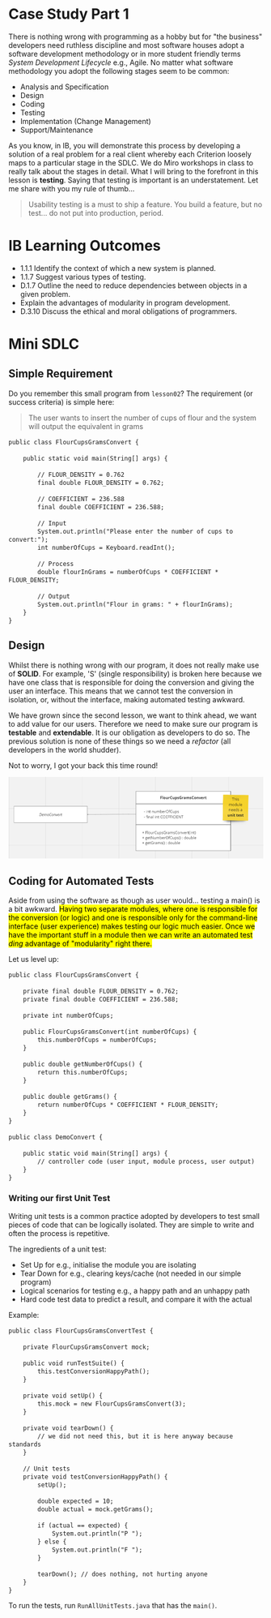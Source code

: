 # Case Study Part 1

There is nothing wrong with programming as a hobby but for "the business" developers need ruthless discipline and most software houses adopt a software development methodology or in more student friendly terms *System Development Lifecycle* e.g., Agile. No matter what software methodology you adopt the following stages seem to be common:

- Analysis and Specification
- Design
- Coding
- Testing
- Implementation (Change Management)
- Support/Maintenance

As you know, in IB, you will demonstrate this process by developing a solution of a real problem for a real client whereby each Criterion loosely maps to a particular stage in the SDLC. We do Miro workshops in class to really talk about the stages in detail. What I will bring to the forefront in this lesson is <b>testing</b>. Saying that testing is important is an understatement. Let me share with you my rule of thumb...

> Usability testing is a must to ship a feature. You build a feature, but no test... do not put into production, period.

# IB Learning Outcomes

- 1.1.1 Identify the context of which a new system is planned.
- 1.1.7 Suggest various types of testing.
- D.1.7 Outline the need to reduce dependencies between objects in a given problem.
- Explain the advantages of modularity in program development.
- D.3.10 Discuss the ethical and moral obligations of programmers.

# Mini SDLC

## Simple Requirement

Do you remember this small program from `lesson02`? The requirement (or success criteria) is simple here:

> The user wants to insert the number of cups of flour and the system will output the equivalent in grams

```
public class FlourCupsGramsConvert {
    
    public static void main(String[] args) {
        
        // FLOUR_DENSITY = 0.762
        final double FLOUR_DENSITY = 0.762;
        
        // COEFFICIENT = 236.588
        final double COEFFICIENT = 236.588;

        // Input
        System.out.println("Please enter the number of cups to convert:");
        int numberOfCups = Keyboard.readInt();

        // Process
        double flourInGrams = numberOfCups * COEFFICIENT * FLOUR_DENSITY;

        // Output
        System.out.println("Flour in grams: " + flourInGrams);
    }
}
```

## Design

Whilst there is nothing wrong with our program, it does not really make use of <b>SOLID</b>. For example, 'S' (single responsibility) is broken here because we have one class that is responsible for doing the conversion and giving the user an interface. This means that we cannot test the conversion in isolation, or, without the interface, making automated testing awkward. 

We have grown since the second lesson, we want to think ahead, we want to add value for our users. Therefore we need to make sure our program is <b>testable</b> and <b>extendable</b>. It is our obligation as developers to do so. The previous solution is none of these things so we need a *refactor* (all developers in the world shudder).

Not to worry, I got your back this time round!

<img src="https://github.com/stedwardscollegemt/ib-java-code-leaps-2024/blob/main/lessons/img/solid_flourcupgramconverter.PNG?raw=true"/>

## Coding for Automated Tests

Aside from using the software as though as user would... testing a main() is a bit awkward. <mark>Having two separate modules, where one is responsible for the conversion (or logic) and one is responsible only for the command-line interface (user experience) makes testing our logic much easier. Once we have the important stuff in a module then we can write an automated test *ding* advantage of "modularity" right there.</mark>

Let us level up:

```
public class FlourCupsGramsConvert {
    
    private final double FLOUR_DENSITY = 0.762;
    private final double COEFFICIENT = 236.588;

    private int numberOfCups;

    public FlourCupsGramsConvert(int numberOfCups) {
        this.numberOfCups = numberOfCups;
    }

    public double getNumberOfCups() {
        return this.numberOfCups;
    }

    public double getGrams() {
        return numberOfCups * COEFFICIENT * FLOUR_DENSITY;
    }
}

public class DemoConvert {
    
    public static void main(String[] args) {
        // controller code (user input, module process, user output)
    }
}
```

### Writing our first Unit Test

Writing unit tests is a common practice adopted by developers to test small pieces of code that can be logically isolated. They are simple to write and often the process is repetitive. 

The ingredients of a unit test:
- Set Up for e.g., initialise the module you are isolating
- Tear Down for e.g., clearing keys/cache (not needed in our simple program)
- Logical scenarios for testing e.g., a happy path and an unhappy path
- Hard code test data to predict a result, and compare it with the actual

Example:

```
public class FlourCupsGramsConvertTest {

    private FlourCupsGramsConvert mock;

    public void runTestSuite() {
        this.testConversionHappyPath();
    }
    
    private void setUp() {
        this.mock = new FlourCupsGramsConvert(3);
    }

    private void tearDown() {
        // we did not need this, but it is here anyway because standards
    }

    // Unit tests
    private void testConversionHappyPath() {
        setUp();
        
        double expected = 10;
        double actual = mock.getGrams();

        if (actual == expected) {
            System.out.println("P ");
        } else {
            System.out.println("F ");
        }

        tearDown(); // does nothing, not hurting anyone
    }
}
```

To run the tests, run `RunAllUnitTests.java` that has the `main()`. 




